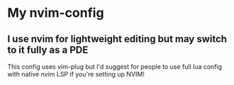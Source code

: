 # My nvim-config
## I use nvim for lightweight editing but may switch to it fully as a PDE

This config uses vim-plug but I'd suggest for people to use full lua config with native nvim LSP if you're setting up NVIM!
